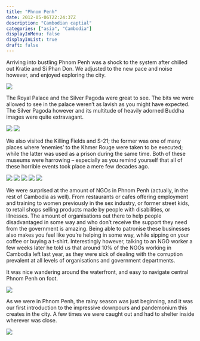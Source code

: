 ```yaml
---
title: "Phnom Penh"
date: 2012-05-06T22:24:37Z
description: "Cambodian captial"
categories: ["asia", "Cambodia"]
displayInMenu: false
displayInList: true
draft: false
---
```


Arriving into bustling Phnom Penh was a shock to the system after chilled out Kratie and Si Phan Don. We adjusted to the new pace and noise however, and enjoyed exploring the city.

![](/phnom_penh/phnom_penh1.jpg)

 The Royal Palace and the Silver Pagoda were great to see. The bits we were allowed to see in the palace weren’t as lavish as you might have expected. The Silver Pagoda however and its multitude of heavily adorned Buddha images were quite extravagant.


![](/phnom_penh/phnom_penh2.jpg)
![](/phnom_penh/phnom_penh3.jpg)

 We also visited the Killing Fields and S-21; the former was one of many places where ‘enemies’ to the Khmer Rouge were taken to be executed; while the latter was used as a prison during the same time. Both of these museums were harrowing – especially as you remind yourself that all of these horrible events took place a mere few decades ago.


![](/phnom_penh/phnom_penh4.jpg)
![](/phnom_penh/phnom_penh5.jpg)
![](/phnom_penh/phnom_penh6.jpg)
![](/phnom_penh/phnom_penh7.jpg)
![](/phnom_penh/phnom_penh8.jpg)

We were surprised at the amount of NGOs in Phnom Penh (actually, in the rest of Cambodia as well). From restaurants or cafes offering employment and training to women previously in the sex industry, or former street kids, to retail shops selling products made by people with disabilities, or illnesses. The amount of organisations out there to help people disadvantaged in some way and who don’t receive the support they need from the government is amazing. Being able to patronise these businesses also makes you feel like you’re helping in some way, while sipping on your coffee or buying a t-shirt. Interestingly however, talking to an NGO worker a few weeks later he told us that around 10% of the NGOs working in Cambodia left last year, as they were sick of dealing with the corruption prevalent at all levels of organisations and government departments.

It was nice wandering around the waterfront, and easy to navigate central Phnom Penh on foot.


![](/phnom_penh/phnom_penh9.jpg)

As we were in Phnom Penh, the rainy season was just beginning, and it was our first introduction to the impressive downpours and pandemonium this creates in the city. A few times we were caught out and had to shelter inside wherever was close.

![](/phnom_penh/phnom_penh10.jpg)
